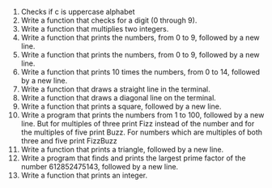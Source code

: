 1. Checks if c is uppercase alphabet
2. Write a function that checks for a digit (0 through 9).
3. Write a function that multiplies two integers.
4. Write a function that prints the numbers, from 0 to 9, followed by a new line.
5. Write a function that prints the numbers, from 0 to 9, followed by a new line.
6. Write a function that prints 10 times the numbers, from 0 to 14, followed by a new line.
7. Write a function that draws a straight line in the terminal.
8. Write a function that draws a diagonal line on the terminal.
9. Write a function that prints a square, followed by a new line.
10. Write a program that prints the numbers from 1 to 100, followed by a new line. But for multiples of three print Fizz instead of the number and for the multiples of five print Buzz. For numbers which are multiples of both three and five print FizzBuzz
11. Write a function that prints a triangle, followed by a new line.
12. Write a program that finds and prints the largest prime factor of the number 612852475143, followed by a new line.
13. Write a function that prints an integer.
